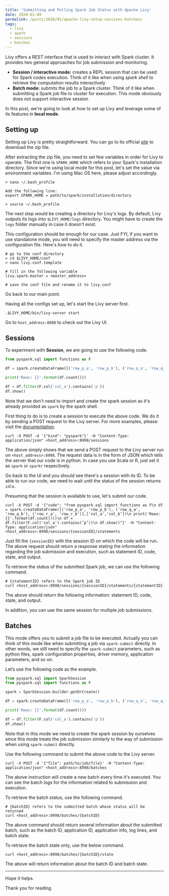 ```yaml
---
title: 'Submitting and Polling Spark Job Status with Apache Livy'
date: 2020-01-09
permalink: /posts/2020/01/apache-livy-setup-sessions-batches/
tags:
  - livy
  - spark
  - sessions
  - batches
---
```


Livy offers a REST interface that is used to interact with Spark cluster. It provides two general approaches for job submission and monitoring.

<ul>
<li><b>Session / interactive mode:</b> creates a REPL session that can be used for Spark codes execution. Think of it like when using <I>spark shell</I> to retrieve the computation results interactively</li>
<li><b>Batch mode:</b> submits the job to a Spark cluster. Think of it like when submitting a Spark job file to cluster for execution. This mode obviously does not support interactive session</li>
</ul>

In this post, we're going to look at how to set up Livy and leverage some of its features in <b>local mode</b>.

<h2>Setting up</h2>

Setting up Livy is pretty straightforward. You can go to its official <a href="https://livy.incubator.apache.org/">site</a> to download the zip file.

After extracting the zip file, you need to set few variables in order for Livy to operate. The first one is `SPARK_HOME` which refers to your Spark's installation directory. Since we're using local mode for this post, let's set the value via environment variables. I'm using Mac OS here, please adjust accordingly.

```
> nano ~/.bash_profile

Add the following line:
export SPARK_HOME = path/to/spark/installation/directory

> source ~/.bash_profile
```

The next step would be creating a directory for Livy's logs. By default, Livy outputs its logs into `$LIVY_HOME/logs` directory. You might have to create the `logs` folder manually in case it doesn't exist.

This configuration should be enough for our case. Just FYI, if you want to use standalone mode, you will need to specify the master address via the configuration file. Here's how to do it.

```
# go to the conf directory
> cd $LIVY_HOME/conf
> nano livy.conf.template

# fill in the following variable
livy.spark.master = <master_address>

# save the conf file and rename it to livy.conf
```

Go back to our main point.

Having all the configs set up, let's start the Livy server first.

```
.$LIVY_HOME/bin/livy-server start
```

Go to `host_address:8998` to check out the Livy UI.

<h2>Sessions</h2>

To experiment with <b>Session</b>, we are going to use the following code.

```python
from pyspark.sql import functions as F

df = spark.createDataFrame([('row_p_a', 'row_p_b'), ('row_q_a', 'row_q_b'), ('row_r_a', 'row_r_b')],['col_a','col_b'])

print('Rows: {}'.format(df.count()))

df = df.filter(F.col('col_a').contains('p'))
df.show()
```

Note that we don't need to import and create the spark session as it's already provided as `spark` by the spark shell.

First thing to do is to create a session to execute the above code. We do it by sending a POST request to the Livy server. For more examples, please visit the <a href="https://livy.incubator.apache.org/docs/latest/rest-api.html">documentation</a>.

```
curl -X POST -d '{"kind": "pyspark"}' -H "Content-Type: application/json" <host_address>:8998/sessions
```

The above simply shows that we send a POST request to the Livy server run on `<host_address>:8998`. The request data is in the form of JSON which tells the server that our code is in python. In case you use Scala or R, just set it as `spark` or `sparkr` respectively.

Go back to the UI and you should see there's a session with its ID. To be able to run our code, we need to wait until the status of the session returns `idle`.

Presuming that the session is available to use, let's submit our code.

```
curl -X POST -d '{"code": "from pyspark.sql import functions as F\n df = spark.createDataFrame([('row_p_a', 'row_p_b'), ('row_q_a', 'row_q_b'), ('row_r_a', 'row_r_b')],['col_a','col_b’])\n print('Rows: {}'.format(df.count()))\n df = df.filter(F.col('col_a').contains(‘p’))\n df.show()"}' -H "Content-Type: application/json" <host_address>:8998/sessions/{sessionID}/statements
```

Just fill the `{sessionID}` with the session ID on which the code will be run. The above request should return a response stating the information regarding the job submission and execution, such as statement ID, code, state, and output.

To retrieve the status of the submitted Spark job, we can use the following command.

```
# {statementID} refers to the Spark job ID
curl <host_address>:8998/sessions/{sessionID}/statements/{statementID}
```

The above should return the following information: statement ID, code, state, and output.

In addition, you can use the same session for multiple job submissions.

<h2>Batches</h2>

This mode offers you to submit a job file to be executed. Actually you can think of this mode like when submitting a job via `spark-submit` directly. In other words, we still need to specify the `spark-submit` parameters, such as python files, spark configuration properties, driver memory, application parameters, and so on.

Let’s use the following code as the example.

```python
from pyspark.sql import SparkSession
from pyspark.sql import functions as F

spark = SparkSession.builder.getOrCreate()

df = spark.createDataFrame([('row_p_a', 'row_p_b'), ('row_q_a', 'row_q_b'), ('row_r_a', 'row_r_b')],['col_a','col_b'])

print('Rows: {}'.format(df.count()))

df = df.filter(F.col('col_a').contains('p'))
df.show()
```

Note that in this mode we need to create the spark session by ourselves since this mode treats the job submission similarly to the way of submission when using `spark-submit` directly.

Use the following command to submit the above code to the Livy server.

```
curl -X POST -d '{"file": path/to/job/file}' -H "Content-Type: application/json" <host_address>:8998/batches
```

The above instruction will create a new batch every time it's executed. You can see the batch logs for the information related to submission and execution.

To retrieve the batch status, use the following command.

```
# {batchID} refers to the submitted batch whose status will be returned
curl <host_address>:8998/batches/{batchID}
```

The above command should return several information about the submitted batch, such as the batch ID, application ID, application info, log lines, and batch state.

To retrieve the batch state only, use the below command.

```
curl <host_address>:8998/batches/{batchID}/state
```

The above will return information about the batch ID and batch state.

---

Hope it helps.

Thank you for reading.
